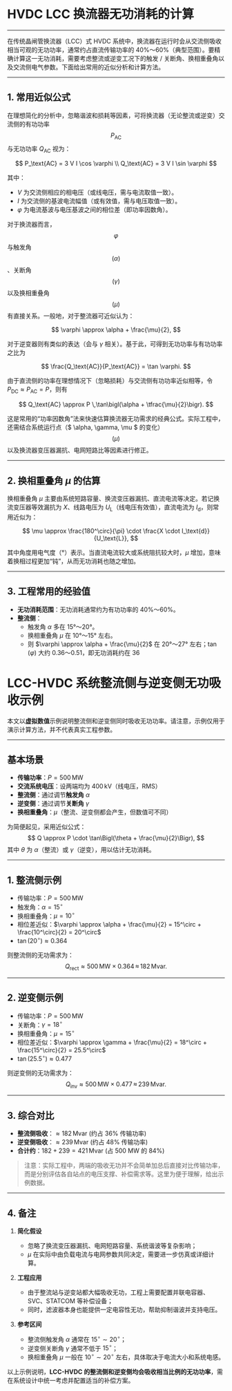 # HVDC LCC 换流器无功消耗的计算

---

在传统晶闸管换流器（LCC）式 HVDC 系统中，换流器在运行时会从交流侧吸收相当可观的无功功率，通常约占直流传输功率的 40%～60%（典型范围）。要精确计算这一无功消耗，需要考虑整流或逆变工况下的触发 / 关断角、换相重叠角以及交流侧电气参数。下面给出常用的近似分析和计算方法。

---

## 1. 常用近似公式

在理想简化的分析中，忽略谐波和损耗等因素，可将换流器（无论整流或逆变）交流侧的有功功率 $$P_\text{AC}$$ 与无功功率 $Q_\text{AC}$ 视为：

$$
P_\text{AC} = 3 V I \cos \varphi \\
Q_\text{AC} = 3 V I \sin \varphi
$$

其中：

- $V$ 为交流侧相应的相电压（或线电压，需与电流取值一致）。  
- $I$ 为交流侧的基波电流幅值（或有效值，需与电压取值一致）。  
- $\varphi$ 为电流基波与电压基波之间的相位差（即功率因数角）。

对于换流器而言， $$\varphi $$ 与触发角 $$(\alpha)$$、关断角 $$(\gamma)$$ 以及换相重叠角 $$(\mu)$$ 有直接关系。一般地，对于整流器可近似认为：

$$
\varphi \approx \alpha + \frac{\mu}{2},
$$

对于逆变器则有类似的表达（会与 $\gamma$ 相关）。基于此，可得到无功功率与有功功率之比为

$$
\frac{Q_\text{AC}}{P_\text{AC}} = \tan \varphi.
$$

由于直流侧的功率在理想情况下（忽略损耗）与交流侧有功功率近似相等，令 $P_\text{DC} \approx P_\text{AC} = P$，则有

$$
Q_\text{AC} \approx P \,\tan\bigl(\alpha + \tfrac{\mu}{2}\bigr).
$$

这是常用的“功率因数角”法来快速估算换流器无功需求的经典公式。实际工程中，还需结合系统运行点（$ \alpha, \gamma, \mu $ 的变化）$$(\mu)$$以及换流器变压器漏抗、电网短路比等因素进行修正。

---

## 2. 换相重叠角 $\mu$ 的估算

换相重叠角 $\mu$ 主要由系统短路容量、换流变压器漏抗、直流电流等决定。若记换流变压器等效漏抗为 $X$、线路电压为 $U_\text{L}$（线电压有效值），直流电流为 $I_\text{d}$，则常用近似为：

$$
\mu \approx \frac{180^\circ}{\pi} \cdot \frac{X \cdot I_\text{d}}{U_\text{L}},
$$

其中角度用电气度（°）表示。当直流电流较大或系统阻抗较大时，$\mu$ 增加，意味着换相过程更加“钝”，从而无功消耗也随之增加。

---

## 3. 工程常用的经验值

- **无功消耗范围**：无功消耗通常约为有功功率的 40%～60%。  
- **整流侧**：  
  - 触发角 $\alpha$ 多在 15°～20°。  
  - 换相重叠角 $\mu$ 在 10°～15° 左右。  
  - 则 $\varphi \approx \alpha + \frac{\mu}{2}$ 在 20°～27° 左右；$\tan(\varphi)$ 大约 0.36～0.51，即无功消耗约在 36



# LCC-HVDC 系统整流侧与逆变侧无功吸收示例

本文以**虚拟数值**示例说明整流侧和逆变侧同时吸收无功功率。请注意，示例仅用于演示计算方法，并不代表真实工程参数。

---

## 基本场景

- **传输功率**：$P = 500\,\text{MW}$
- **交流系统电压**：设两端均为 $400\,\text{kV}$（线电压，RMS）
- **整流侧**：通过调节**触发角** $\alpha$
- **逆变侧**：通过调节**关断角** $\gamma$
- **换相重叠角**：$\mu$（整流、逆变侧都会产生，但数值可不同）

为简便起见，采用近似公式：
$$
Q \approx P \cdot \tan\Bigl(\theta + \frac{\mu}{2}\Bigr),
$$
其中 $\theta$ 为 $\alpha$（整流）或 $\gamma$（逆变），用以估计无功消耗。

---

## 1. 整流侧示例

- 传输功率：$P = 500\,\text{MW}$
- 触发角：$\alpha = 15^\circ$
- 换相重叠角：$\mu = 10^\circ$
- 相位差近似：$\varphi \approx \alpha + \frac{\mu}{2} = 15^\circ + \frac{10^\circ}{2} = 20^\circ$
- $\tan(20^\circ) \approx 0.364$

则整流侧的无功需求为：
$$
Q_\text{rect} \approx 500\,\text{MW} \times 0.364 \,\approx\, 182\,\text{Mvar}.
$$

---

## 2. 逆变侧示例

- 传输功率：$P = 500\,\text{MW}$
- 关断角：$\gamma = 18^\circ$
- 换相重叠角：$\mu = 15^\circ$
- 相位差近似：$\varphi \approx \gamma + \frac{\mu}{2} = 18^\circ + \frac{15^\circ}{2} = 25.5^\circ$
- $\tan(25.5^\circ) \approx 0.477$

则逆变侧的无功需求为：
$$
Q_\text{inv} \approx 500\,\text{MW} \times 0.477 \,\approx\, 239\,\text{Mvar}.
$$

---

## 3. 综合对比

- **整流侧吸收**：$\approx 182\,\text{Mvar}$ (约占 36% 传输功率)
- **逆变侧吸收**：$\approx 239\,\text{Mvar}$ (约占 48% 传输功率)
- **合计约**：$182 + 239 = 421\,\text{Mvar}$ (占 500 MW 的 84%)

> 注意：实际工程中，两端的吸收无功并不会简单加总后直接对比传输功率，而是分别评估各自站点的电压支撑、补偿需求等。这里为便于理解，给出示例数据。

---

## 4. 备注

1. **简化假设**  
   - 忽略了换流变压器漏抗、电网短路容量、系统谐波等复杂影响；  
   - $\mu$ 在实际中由负载电流与电网参数共同决定，需要进一步仿真或详细计算。

2. **工程应用**  
   - 由于整流站与逆变站都大幅吸收无功，工程上需要配置并联电容器、SVC、STATCOM 等补偿设备；  
   - 同时，滤波器本身也能提供一定电容性无功，帮助抑制谐波并支持电压。

3. **参考区间**  
   - 整流侧触发角 $\alpha$ 通常在 $15^\circ \sim 20^\circ$；  
   - 逆变侧关断角 $\gamma$ 通常不低于 $15^\circ$；  
   - 换相重叠角 $\mu$ 一般在 $10^\circ \sim 20^\circ$ 左右，具体取决于电流大小和系统电感。

以上示例说明，**LCC-HVDC 的整流侧和逆变侧均会吸收相当比例的无功功率**，需在系统设计中统一考虑并配置适当的补偿方案。
